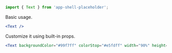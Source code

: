 ```jsx static
import { Text } from 'app-shell-placeholder';
```

Basic usage.

```jsx
<Text />
```

Customize it using built-in props.

```jsx
<Text backgroundColor="#99f7ff" colorStop="#e5fdff" width="90%" height="16px" />
```

